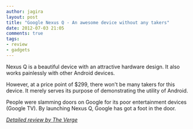 ```yaml
---
author: jagira
layout: post
title: "Google Nexus Q - An awesome device without any takers"
date: 2012-07-03 21:05
comments: true
tags:
- review
- gadgets
---
```


Nexus Q is a beautiful device with an attractive hardware design. It
also works painlessly with other Android devices.

However, at a price point of $299, there won't be many takers for this
device. It merely serves its purpose of demonstrating the utility of
Android. 

People were slamming doors on Google for its poor entertainment devices
(Google TV). By launching Nexus Q, Google has got a foot in the door.

*[Detailed review by The Verge](http://www.theverge.com/2012/6/29/3125551/google-nexus-q-review)*

